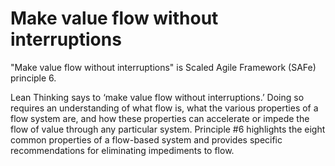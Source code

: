 # Make value flow without interruptions

"Make value flow without interruptions" is Scaled Agile Framework (SAFe) principle 6.

Lean Thinking says to ‘make value flow without
interruptions.’ Doing so requires an understanding of what flow is, what the
various properties of a flow system are, and how these properties can accelerate
or impede the flow of value through any particular system. Principle #6
highlights the eight common properties of a flow-based system and provides
specific recommendations for eliminating impediments to flow.
